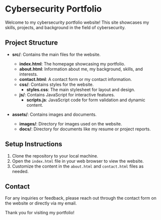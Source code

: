 # Cybersecurity Portfolio

Welcome to my cybersecurity portfolio website! This site showcases my skills, projects, and background in the field of cybersecurity.

## Project Structure

- **src/**: Contains the main files for the website.
  - **index.html**: The homepage showcasing my portfolio.
  - **about.html**: Information about me, my background, skills, and interests.
  - **contact.html**: A contact form or my contact information.
  - **css/**: Contains styles for the website.
    - **styles.css**: The main stylesheet for layout and design.
  - **js/**: Contains JavaScript for interactive features.
    - **scripts.js**: JavaScript code for form validation and dynamic content.
  
- **assets/**: Contains images and documents.
  - **images/**: Directory for images used on the website.
  - **docs/**: Directory for documents like my resume or project reports.

## Setup Instructions

1. Clone the repository to your local machine.
2. Open the `index.html` file in your web browser to view the website.
3. Customize the content in the `about.html` and `contact.html` files as needed.

## Contact

For any inquiries or feedback, please reach out through the contact form on the website or directly via my email.

Thank you for visiting my portfolio!